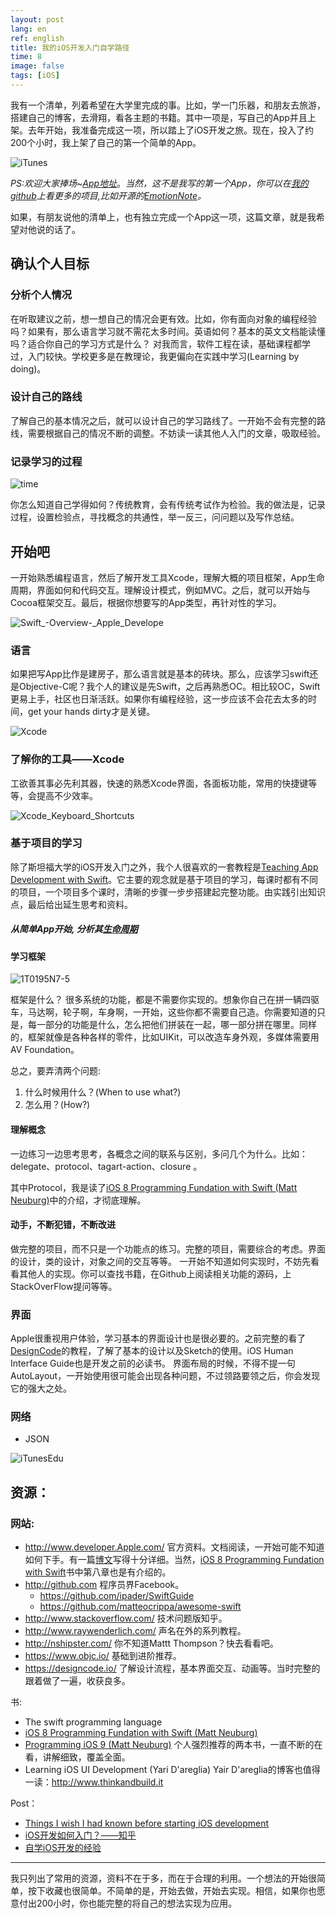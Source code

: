 ```yaml
---
layout: post
lang: en
ref: english
title: 我的iOS开发入门自学路径
time: 8
image: false
tags: [iOS]
---
```


我有一个清单，列着希望在大学里完成的事。比如，学一门乐器，和朋友去旅游，搭建自己的博客，去滑翔，看各主题的书籍。其中一项是，写自己的App并且上架。去年开始，我准备完成这一项，所以踏上了iOS开发之旅。现在，投入了约200个小时，我上架了自己的第一个简单的App。

<!-- more -->


![iTunes](http://7xle3b.com1.z0.glb.clouddn.com/2017-06-21-iTunes.png)



*PS:欢迎大家捧场~[App地址](https://Appsto.re/cn/jnCgbb.i)*。*当然，这不是我写的第一个App，你可以在[我的github](https://github.com/yogayu)上看更多的项目,比如开源的[EmotionNote](https://github.com/Yogayu/EmotionNote)。*


如果，有朋友说他的清单上，也有独立完成一个App这一项，这篇文章，就是我希望对他说的话了。


## 确认个人目标

### 分析个人情况
    
 在听取建议之前，想一想自己的情况会更有效。比如，你有面向对象的编程经验吗？如果有，那么语言学习就不需花太多时间。英语如何？基本的英文文档能读懂吗？适合你自己的学习方式是什么？
对我而言，软件工程在读，基础课程都学过，入门较快。学校更多是在教理论，我更偏向在实践中学习(Learning by doing)。

### 设计自己的路线
    
了解自己的基本情况之后，就可以设计自己的学习路线了。一开始不会有完整的路线，需要根据自己的情况不断的调整。不妨读一读其他人入门的文章，吸取经验。
    
### 记录学习的过程
    
![time](http://7xle3b.com1.z0.glb.clouddn.com/2016-04-01-time.jpg)

你怎么知道自己学得如何？传统教育，会有传统考试作为检验。我的做法是，记录过程，设置检验点，寻找概念的共通性，举一反三，问问题以及写作总结。
    
## 开始吧

一开始熟悉编程语言，然后了解开发工具Xcode，理解大概的项目框架，App生命周期，界面如何和代码交互。理解设计模式，例如MVC。之后，就可以开始与Cocoa框架交互。最后，根据你想要写的App类型，再针对性的学习。

![Swift_-_Overview_-_Apple_Develope](http://7xle3b.com1.z0.glb.clouddn.com/2016-04-01-Swift_-_Overview_-_Apple_Developer.png)

### 语言

如果把写App比作是建房子，那么语言就是基本的砖块。那么，应该学习swift还是Objective-C呢？我个人的建议是先Swift，之后再熟悉OC。相比较OC，Swift更易上手，社区也日渐活跃。如果你有编程经验，这一步应该不会花去太多的时间，get your hands dirty才是关键。

![Xcode](http://7xle3b.com1.z0.glb.clouddn.com/2016-04-01-Xcode.png)

### 了解你的工具——Xcode 
工欲善其事必先利其器，快速的熟悉Xcode界面，各面板功能，常用的快捷键等等，会提高不少效率。

![Xcode_Keyboard_Shortcuts](http://7xle3b.com1.z0.glb.clouddn.com/2016-04-01-Xcode_Keyboard_Shortcuts_pdf%EF%BC%881_%E9%A1%B5%EF%BC%89.png)

### 基于项目的学习
除了斯坦福大学的iOS开发入门之外，我个人很喜欢的一套教程是[Teaching App Development with Swift](http://swifteducation.github.io)。它主要的观念就是基于项目的学习，每课时都有不同的项目，一个项目多个课时，清晰的步骤一步步搭建起完整功能。由实践引出知识点，最后给出延生思考和资料。

##### 从简单App开始, 分析其[生命周期](https://developer.Apple.com/library/ios/documentation/iPhone/Conceptual/iPhoneOSProgrammingGuide/TheAppLifeCycle/TheAppLifeCycle.html#//Apple_ref/doc/uid/TP40007072-CH2-SW1)

#### 学习框架

![1T0195N7-5](http://7xle3b.com1.z0.glb.clouddn.com/2017-06-21-1T0195N7-5.jpg)

框架是什么？
很多系统的功能，都是不需要你实现的。想象你自己在拼一辆四驱车，马达啊，轮子啊，车身啊，一开始，这些你都不需要自己造。你需要知道的只是，每一部分的功能是什么，怎么把他们拼装在一起，哪一部分拼在哪里。同样的，框架就像是各种各样的零件，比如UIKit，可以改造车身外观，多媒体需要用AV Foundation。

总之，要弄清两个问题:
1. 什么时候用什么？(When to use what?)
2. 怎么用？(How?)

#### 理解概念

一边练习一边思考思考，各概念之间的联系与区别，多问几个为什么。比如：delegate、protocol、tagart-action、closure 。

其中Protocol，我是读了[iOS 8 Programming Fundation with Swift (Matt Neuburg)](http://shop.oreilly.com/product/0636920044345.do?sortby=publicationDate)中的介绍，才彻底理解。

#### 动手，不断犯错，不断改进     

做完整的项目，而不只是一个功能点的练习。完整的项目，需要综合的考虑。界面的设计，类的设计，对象之间的交互等等。 一开始不知道如何实现时，不妨先看看其他人的实现。你可以查找书籍，在Github上阅读相关功能的源码，上StackOverFlow提问等等。

### 界面
Apple很重视用户体验，学习基本的界面设计也是很必要的。之前完整的看了[DesignCode](https://designcode.io)的教程，了解了基本的设计以及Sketch的使用。iOS Human Interface Guide也是开发之前的必读书。
界面布局的时候，不得不提一句AutoLayout，一开始使用很可能会出现各种问题，不过领路要领之后，你会发现它的强大之处。

### 网络

- JSON

![iTunesEdu](http://7xle3b.com1.z0.glb.clouddn.com/2017-06-21-iTunesEdu.png)


## 资源：

### 网站:

- http://www.developer.Apple.com/
    官方资料。文档阅读，一开始可能不知道如何下手。有一篇[博文](http://ourcoders.com/thread/show/117/)写得十分详细。当然，[iOS 8 Programming Fundation with Swift](http://www.oreilly.com/pub/au/249)书中第八章也是有介绍的。
- http://github.com
程序员界Facebook。
  - https://github.com/ipader/SwiftGuide
  - https://github.com/matteocrippa/awesome-swift 
- http://www.stackoverflow.com/
技术问题版知乎。
- http://www.raywenderlich.com/
声名在外的系列教程。
- http://nshipster.com/
你不知道Mattt Thompson？快去看看吧。
- https://www.objc.io/
基础到进阶推荐。
- https://designcode.io/
了解设计流程，基本界面交互、动画等。当时完整的跟着做了一遍，收获良多。

书:

- The swift programming language
- [iOS 8 Programming Fundation with Swift (Matt Neuburg)](http://shop.oreilly.com/product/0636920044345.do?sortby=publicationDate)
- [Programming iOS 9 (Matt Neuburg)](http://shop.oreilly.com/product/0636920044352.do?sortby=publicationDate)
个人强烈推荐的两本书，一直不断的在看，讲解细致，覆盖全面。
- Learning iOS UI Development (Yari D'areglia)
Yair D'areglia的博客也值得一读：http://www.thinkandbuild.it

Post：

- [Things I wish I had known before starting iOS development](https://medium.com/ios-os-x-development/things-i-wish-i-had-known-before-starting-ios-development-part-1-421a05e8447e#.91ras6ora)
- [iOS开发如何入门？——知乎](https://www.zhihu.com/question/20264108/answer/30263999)
- [自学iOS开发的经验](http://limboy.me/ios/2014/12/31/learning-ios.html)

---

我只列出了常用的资源，资料不在于多，而在于合理的利用。一个想法的开始很简单，按下收藏也很简单。不简单的是，开始去做，开始去实现。相信，如果你也愿意付出200小时，你也能完整的将自己的想法实现为应用。

